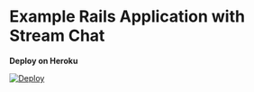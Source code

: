 # Example Rails Application with Stream Chat

**Deploy on Heroku**

[![Deploy](https://www.herokucdn.com/deploy/button.svg)](https://heroku.com/deploy?template=https://github.com/GetStream/rails-chat-example)
